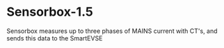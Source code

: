 # Sensorbox-1.5
Sensorbox measures up to three phases of MAINS current with CT's, and sends this data to the SmartEVSE
